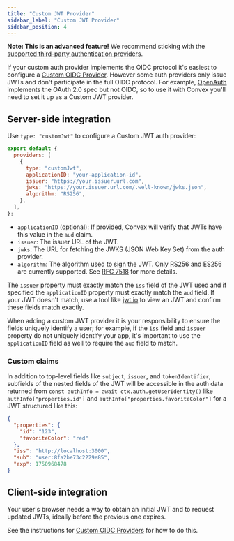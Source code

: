 ```yaml
---
title: "Custom JWT Provider"
sidebar_label: "Custom JWT Provider"
sidebar_position: 4
---
```


**Note: This is an advanced feature!** We recommend sticking with the
[supported third-party authentication providers](/auth.mdx).

If your custom auth provider implements the OIDC protocol it's easiest to
configure a [Custom OIDC Provider](/auth/advanced/custom-auth). However some
auth providers only issue JWTs and don't participate in the full OIDC protocol.
For example, [OpenAuth](https://openauth.js.org/) implements the OAuth 2.0 spec
but not OIDC, so to use it with Convex you'll need to set it up as a Custom JWT
provider.

## Server-side integration

Use `type: "customJwt"` to configure a Custom JWT auth provider:

```js noDialect title="convex/auth.config.js"
export default {
  providers: [
    {
      type: "customJwt",
      applicationID: "your-application-id",
      issuer: "https://your.issuer.url.com",
      jwks: "https://your.issuer.url.com/.well-known/jwks.json",
      algorithm: "RS256",
    },
  ],
};
```

- `applicationID` (optional): If provided, Convex will verify that JWTs have
  this value in the `aud` claim.
- `issuer`: The issuer URL of the JWT.
- `jwks`: The URL for fetching the JWKS (JSON Web Key Set) from the auth
  provider.
- `algorithm`: The algorithm used to sign the JWT. Only RS256 and ES256 are
  currently supported. See
  [RFC 7518](https://datatracker.ietf.org/doc/html/rfc7518#section-3.1) for more
  details.

The `issuer` property must exactly match the `iss` field of the JWT used and if
specified the `applicationID` property must exactly match the `aud` field. If
your JWT doesn't match, use a tool like [jwt.io](https://jwt.io/) to view an JWT
and confirm these fields match exactly.

When adding a custom JWT provider it is your responsibility to ensure the fields
uniquely identify a user; for example, if the `iss` field and `issuer` property
do not uniquely identify your app, it's important to use the `applicationID`
field as well to require the `aud` field to match.

### Custom claims

In addition to top-level fields like `subject`, `issuer`, and `tokenIdentifier`,
subfields of the nested fields of the JWT will be accessible in the auth data
returned from `const authInfo = await ctx.auth.getUserIdentity()` like
`authInfo["properties.id"]` and `authInfo["properties.favoriteColor"]` for a JWT
structured like this:

```json
{
  "properties": {
    "id": "123",
    "favoriteColor": "red"
  },
  "iss": "http://localhost:3000",
  "sub": "user:8fa2be73c2229e85",
  "exp": 1750968478
}
```

## Client-side integration

Your user's browser needs a way to obtain an initial JWT and to request updated
JWTs, ideally before the previous one expires.

See the instructions for
[Custom OIDC Providers](/auth/advanced/custom-auth#client-side-integration) for
how to do this.
